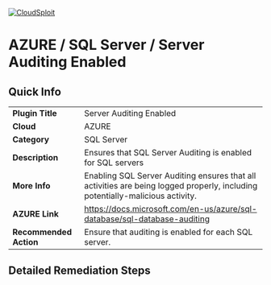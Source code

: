 [![CloudSploit](https://cloudsploit.com/img/logo-new-big-text-100.png "CloudSploit")](https://cloudsploit.com)

# AZURE / SQL Server / Server Auditing Enabled

## Quick Info

| | |
|-|-|
| **Plugin Title** | Server Auditing Enabled |
| **Cloud** | AZURE |
| **Category** | SQL Server |
| **Description** | Ensures that SQL Server Auditing is enabled for SQL servers |
| **More Info** | Enabling SQL Server Auditing ensures that all activities are being logged properly, including potentially-malicious activity. |
| **AZURE Link** | https://docs.microsoft.com/en-us/azure/sql-database/sql-database-auditing |
| **Recommended Action** | Ensure that auditing is enabled for each SQL server. |

## Detailed Remediation Steps





